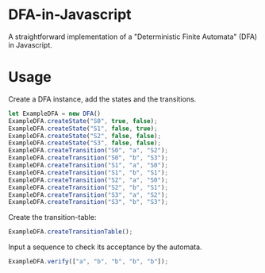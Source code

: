 # DFA-in-Javascript
A straightforward implementation of a "Deterministic Finite Automata" (DFA) in Javascript. 

# Usage

Create a DFA instance, add the states and the transitions. 

```javascript
let ExampleDFA = new DFA()
ExampleDFA.createState("S0", true, false);
ExampleDFA.createState("S1", false, true);
ExampleDFA.createState("S2", false, false);
ExampleDFA.createState("S3", false, false);
ExampleDFA.createTransition("S0", "a", "S2");
ExampleDFA.createTransition("S0", "b", "S3");
ExampleDFA.createTransition("S1", "a", "S0");
ExampleDFA.createTransition("S1", "b", "S1");
ExampleDFA.createTransition("S2", "a", "S0");
ExampleDFA.createTransition("S2", "b", "S1");
ExampleDFA.createTransition("S3", "a", "S2");
ExampleDFA.createTransition("S3", "b", "S3");
```

Create the transition-table:
```javascript
ExampleDFA.createTransitionTable();
```

Input a sequence to check its acceptance by the automata.

```javascript
ExampleDFA.verify(["a", "b", "b", "b", "b"]);
```
